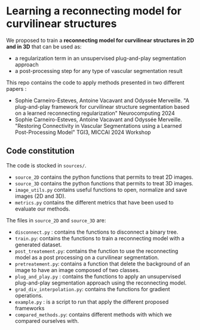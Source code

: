 # Learning a reconnecting model for curvilinear structures 

We proposed to train a **reconnecting model for curvilinear structures in 2D and in 3D** that can be used as: 
- a regularization term in an  unsupervised plug-and-play segmentation approach
- a post-processing step for any type of vascular segmentation result

This repo contains the code to apply methods presented in two different papers : 
- Sophie Carneiro-Esteves, Antoine Vacavant and Odyssée Merveille. "A plug-and-play framework for curvilinear structure segmentation based on a learned reconnecting regularization" Neurocomputing 2024
- Sophie Carneiro-Esteves, Antoine Vacavant and Odyssée Merveille. "Restoring Connectivity in Vascular Segmentations using a Learned Post-Processing Model" TGI3, MICCAI 2024 Workshop


## Code constitution
The code is stocked in ```sources/```. 
- ```source_2D``` contains the python functions that permits to treat 2D images.
- ```source_3D``` contains the python functions that permits to treat 3D images.
- ```image_utils.py``` contains useful functions to open, normalize and save images (2D and 3D).
- ```metrics.py``` contains the different metrics that have been used to evaluate our methods.

The files in ```source_2D``` and ```source_3D``` are:
- ```disconnect.py``` : contains the functions to disconnect a binary tree.
- ```train.py```: contains the functions to train a reconnecting model with a generated dataset.
- ```post_treatement.py```: contains the function to use the reconnecting model as a post processing on a curvilinear segmentation.
- ```pretreatement.py```: contains a function that delete the background of an image to have an image composed of two classes.
- ```plug_and_play.py``` :  contains the functions to apply an unsupervised plug-and-play segmentation approach using the reconnecting model.
- ```grad_div_interpolation.py```: contains the functions for gradient operations.
- ```example.py``` : is a script to run that apply the different proposed frameworks
- ```compared_methods.py```: contains different methods with which we compared ourselves with. 



 
